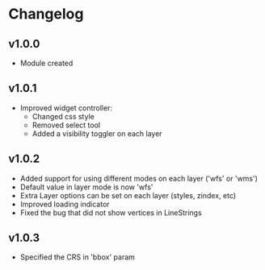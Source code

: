 # Changelog

## v1.0.0
* Module created

## v1.0.1
* Improved widget controller:
    - Changed css style
    - Removed select tool
    - Added a visibility toggler on each layer

## v1.0.2
* Added support for using different modes on each layer ('wfs' or 'wms')
* Default value in layer mode is now 'wfs'
* Extra Layer options can be set on each layer (styles, zindex, etc)
* Improved loading indicator
* Fixed the bug that did not show vertices in LineStrings


## v1.0.3
* Specified the CRS in 'bbox' param